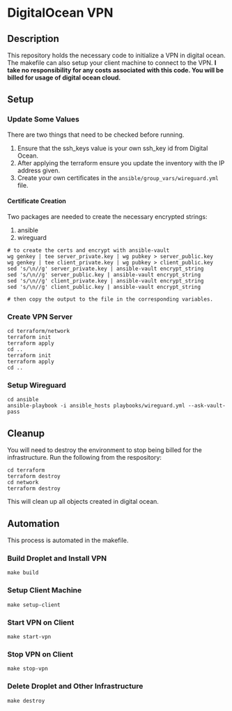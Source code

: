 # DigitalOcean VPN
## Description
This repository holds the necessary code to initialize a VPN in digital ocean. The makefile can also setup your client machine to connect to the VPN. **I take no responsibility for any costs associated with this code. You will be billed for usage of digital ocean cloud.**
## Setup
### Update Some Values
There are two things that need to be checked before running.
1. Ensure that the ssh_keys value is your own ssh_key id from Digital Ocean.
2. After applying the terraform ensure you update the inventory with the IP address given.
3. Create your own certificates in the `ansible/group_vars/wireguard.yml` file.
#### Certificate Creation
Two packages are needed to create the necessary encrypted strings:
1. ansible
2. wireguard
```
# to create the certs and encrypt with ansible-vault
wg genkey | tee server_private.key | wg pubkey > server_public.key
wg genkey | tee client_private.key | wg pubkey > client_public.key
sed 's/\n//g' server_private.key | ansible-vault encrypt_string
sed 's/\n//g' server_public.key | ansible-vault encrypt_string
sed 's/\n//g' client_private.key | ansible-vault encrypt_string
sed 's/\n//g' client_public.key | ansible-vault encrypt_string

# then copy the output to the file in the corresponding variables.
```
### Create VPN Server
```
cd terraform/network
terraform init
terraform apply
cd ..
terraform init 
terraform apply
cd ..
```
### Setup Wireguard
```
cd ansible
ansible-playbook -i ansible_hosts playbooks/wireguard.yml --ask-vault-pass
```
## Cleanup
You will need to destroy the environment to stop being billed for the infrastructure. Run the following from the respository:
```
cd terraform
terraform destroy
cd network
terraform destroy
```
This will clean up all objects created in digital ocean.
## Automation
This process is automated in the makefile.
### Build Droplet and Install VPN
`make build`
### Setup Client Machine
`make setup-client`
### Start VPN on Client
`make start-vpn`
### Stop VPN on Client
`make stop-vpn`
### Delete Droplet and Other Infrastructure
`make destroy`